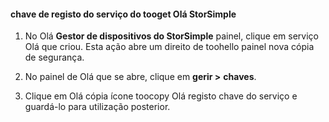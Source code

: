 #### <a name="tooget-hello-storsimple-service-registration-key"></a>chave de registo do serviço do tooget Olá StorSimple

1.  No Olá **Gestor de dispositivos do StorSimple** painel, clique em serviço Olá que criou. Esta ação abre um direito de toohello painel nova cópia de segurança.

2.  No painel de Olá que se abre, clique em **gerir &gt;**  **chaves**.

3.  Clique em Olá cópia ícone toocopy Olá registo chave do serviço e guardá-lo para utilização posterior.
